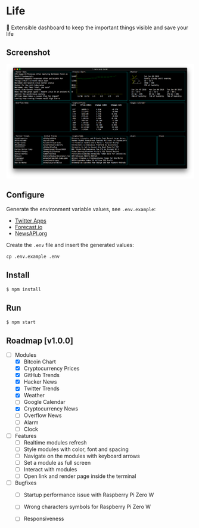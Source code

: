 # Life
:rocket: Extensible dashboard to keep the important things visible and save your life

## Screenshot
![First Version](assets/screenshot.png)

## Configure
Generate the environment variable values, see `.env.example`:
* [Twitter Apps](https://apps.twitter.com/)
* [Forecast.io](http://forecast.io/)
* [NewsAPI.org](https://newsapi.org/)

Create the `.env` file and insert the generated values:
```
cp .env.example .env
```

## Install
```
$ npm install
```

## Run
```
$ npm start
```

## Roadmap [v1.0.0]
- [ ] Modules
  - [x] Bitcoin Chart
  - [x] Cryptocurrency Prices
  - [x] GitHub Trends
  - [x] Hacker News
  - [x] Twitter Trends
  - [x] Weather
  - [ ] Google Calendar
  - [x] Cryptocurrency News
  - [ ] Overflow News
  - [ ] Alarm
  - [ ] Clock

- [ ] Features
  - [ ] Realtime modules refresh
  - [ ] Style modules with color, font and spacing
  - [ ] Navigate on the modules with keyboard arrows
  - [ ] Set a module as full screen
  - [ ] Interact with modules
  - [ ] Open link and render page inside the terminal

- [ ] Bugfixes
  - [ ] Startup performance issue with Raspberry Pi Zero W
  - [ ] Wrong characters symbols for Raspberry Pi Zero W
  - [ ] Responsiveness

